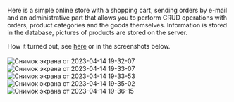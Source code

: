 Here is a simple online store with a shopping cart, sending orders by e-mail and an administrative part that allows you to perform CRUD operations with orders, product categories and the goods themselves.
Information is stored in the database, pictures of products are stored on the server.

How it turned out, see [here](https://xn----jtbhcjiocs5f.xn--p1ai/) or in the screenshots below.
<br>
<br>
![Снимок экрана от 2023-04-14 19-32-07](https://user-images.githubusercontent.com/94881316/232079514-bcade394-ea2c-4abc-b1a5-4957812d2329.png)
![Снимок экрана от 2023-04-14 19-33-07](https://user-images.githubusercontent.com/94881316/232079549-0e77bfc3-75a7-4b11-a73f-0e02ae41fd50.png)
![Снимок экрана от 2023-04-14 19-33-53](https://user-images.githubusercontent.com/94881316/232079573-b1d9b877-2bfb-4a11-aeb4-29b90bbbe385.png)
![Снимок экрана от 2023-04-14 19-35-02](https://user-images.githubusercontent.com/94881316/232079587-052c6faf-51a7-4c59-a171-ecdb89384291.png)
![Снимок экрана от 2023-04-14 19-36-15](https://user-images.githubusercontent.com/94881316/232079595-009ed79a-6941-49fc-8116-52b26ba9bc89.png)
